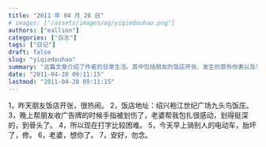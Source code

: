 ```yaml
---
title: "2011 年 04 月 28 日"
# images: ["/assets/images/og/yiqiedouhao.png"]
authors: ["eallion"]
categories: ["日志"]
tags: ["日记"]
draft: false
slug: "yiqiedouhao"
summary: "这篇文章介绍了作者的日常生活。其中包括朋友的饭店开张、发生的意外伤害以及手指划伤的治疗情况。由于手指受伤，作者现在打字比较困难。另外，作者还提到今天早上骑别人的电动车时遇到了胎坏的问题，需要修理。最后，作者向妻子表达了思念之情。"
date: "2011-04-28 09:11:15"
lastmod: "2011-04-28 09:11:15"
---
```


1，昨天朋友饭店开张，很热闹。
2，饭店地址：绍兴袍江世纪广场九头鸟饭庄。
3，晚上帮朋友收广告牌的时候手指被划伤了，老婆帮我包扎很感动，划得挺深的，到骨头了。
4，所以现在打字比较困难。
5，今天早上骑别人的电动车，胎坏了，修。
6，老婆，想你了。
7，安好，勿念。
